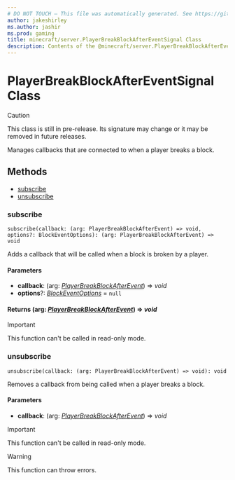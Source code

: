 ```yaml
---
# DO NOT TOUCH — This file was automatically generated. See https://github.com/mojang/minecraftapidocsgenerator to modify descriptions, examples, etc.
author: jakeshirley
ms.author: jashir
ms.prod: gaming
title: minecraft/server.PlayerBreakBlockAfterEventSignal Class
description: Contents of the @minecraft/server.PlayerBreakBlockAfterEventSignal class.
---
```

# PlayerBreakBlockAfterEventSignal Class

> [!CAUTION]
> This class is still in pre-release.  Its signature may change or it may be removed in future releases.

Manages callbacks that are connected to when a player breaks a block.

## Methods
- [subscribe](#subscribe)
- [unsubscribe](#unsubscribe)

### **subscribe**
`
subscribe(callback: (arg: PlayerBreakBlockAfterEvent) => void, options?: BlockEventOptions): (arg: PlayerBreakBlockAfterEvent) => void
`

Adds a callback that will be called when a block is broken by a player.

#### **Parameters**
- **callback**: (arg: [*PlayerBreakBlockAfterEvent*](PlayerBreakBlockAfterEvent.md)) => *void*
- **options**?: [*BlockEventOptions*](BlockEventOptions.md) = `null`

#### **Returns** (arg: [*PlayerBreakBlockAfterEvent*](PlayerBreakBlockAfterEvent.md)) => *void*

> [!IMPORTANT]
> This function can't be called in read-only mode.

### **unsubscribe**
`
unsubscribe(callback: (arg: PlayerBreakBlockAfterEvent) => void): void
`

Removes a callback from being called when a player breaks a block.

#### **Parameters**
- **callback**: (arg: [*PlayerBreakBlockAfterEvent*](PlayerBreakBlockAfterEvent.md)) => *void*

> [!IMPORTANT]
> This function can't be called in read-only mode.

> [!WARNING]
> This function can throw errors.

